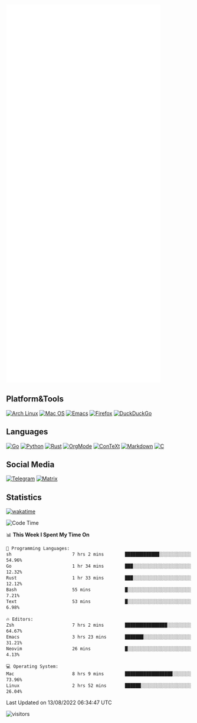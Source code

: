 ![Metrics](https://github.com/SteamedFish/SteamedFish/blob/master/github-metrics.svg)

## Platform&Tools

[![Arch Linux](https://img.shields.io/badge/ArchLinux-1793D1?logo=arch-linux&logoColor=fff&style=flat-square)](https://archlinux.org/)
[![Mac OS](https://img.shields.io/badge/MacOS-000000?style=flat-square&logo=macos&logoColor=F0F0F0)](https://www.apple.com/macos/)
[![Emacs](https://img.shields.io/badge/Emacs-%237F5AB6.svg?&style=flat-square&logo=gnu-emacs&logoColor=white)](https://www.gnu.org/software/emacs/)
[![Firefox](https://img.shields.io/badge/Firefox-FF7139?style=flat-square&logo=Firefox-Browser&logoColor=white)](https://firefox.com/)
[![DuckDuckGo](https://img.shields.io/badge/DuckDuckGo-DE5833?style=flat-square&logo=DuckDuckGo&logoColor=white)](https://duckduckgo.com/)

## Languages

[![Go](https://img.shields.io/badge/Golang-%2300ADD8.svg?style=flat-square&logo=go&logoColor=white)](https://golang.org/)
[![Python](https://img.shields.io/badge/Python-3670A0?style=flat-square&logo=python&logoColor=ffdd54)](https://www.python.org/)
[![Rust](https://img.shields.io/badge/Rust-%23000000.svg?style=flat-square&logo=rust&logoColor=white)](https://www.rust-lang.org/)
[![OrgMode](https://img.shields.io/badge/OrgMode-%23000000.svg?style=flat-square&logo=org&logoColor=white)](https://orgmode.org/)
[![ConTeXt](https://img.shields.io/badge/ConTeXt-%23008080.svg?style=flat-square&logo=latex&logoColor=white)](https://contextgarden.net/)
[![Markdown](https://img.shields.io/badge/MarkDown-%23000000.svg?style=flat-square&logo=markdown&logoColor=white)](https://daringfireball.net/projects/markdown/)
[![C](https://img.shields.io/badge/C-%2300599C.svg?style=flat-square&logo=c&logoColor=white)](https://www.iso.org/standard/74528.html)

## Social Media
[![Telegram](https://img.shields.io/badge/SteamedFish-2CA5E0?style=social&logo=telegram&logoColor=white)](https://t.me/SteamedFish)
[![Matrix](https://img.shields.io/badge/SteamedFish-2CA5E0?style=social&logo=matrix&logoColor=black)](https://matrix.to/#/@i:steamedfish.org)

## Statistics
[![wakatime](https://wakatime.com/badge/user/168280d6-fcf2-4b4f-ad3a-dc4612f35b38.svg)](https://wakatime.com/@168280d6-fcf2-4b4f-ad3a-dc4612f35b38)

<!--START_SECTION:waka-->
![Code Time](http://img.shields.io/badge/Code%20Time-1%2C960%20hrs%2011%20mins-blue)

📊 **This Week I Spent My Time On** 

```text
💬 Programming Languages: 
sh                       7 hrs 2 mins        █████████████░░░░░░░░░░░░   54.96% 
Go                       1 hr 34 mins        ███░░░░░░░░░░░░░░░░░░░░░░   12.32% 
Rust                     1 hr 33 mins        ███░░░░░░░░░░░░░░░░░░░░░░   12.12% 
Bash                     55 mins             █░░░░░░░░░░░░░░░░░░░░░░░░   7.21% 
Text                     53 mins             █░░░░░░░░░░░░░░░░░░░░░░░░   6.98%

🔥 Editors: 
Zsh                      7 hrs 2 mins        ████████████████░░░░░░░░░   64.67% 
Emacs                    3 hrs 23 mins       ███████░░░░░░░░░░░░░░░░░░   31.21% 
Neovim                   26 mins             █░░░░░░░░░░░░░░░░░░░░░░░░   4.13%

💻 Operating System: 
Mac                      8 hrs 9 mins        ██████████████████░░░░░░░   73.96% 
Linux                    2 hrs 52 mins       ██████░░░░░░░░░░░░░░░░░░░   26.04%

```


 Last Updated on 13/08/2022 06:34:47 UTC
<!--END_SECTION:waka-->

![visitors](https://visitor-badge.laobi.icu/badge?page_id=SteamedFish.SteamedFish)
